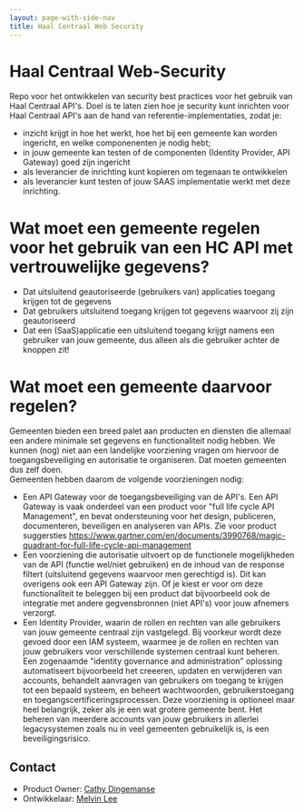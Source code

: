 ```yaml
---
layout: page-with-side-nav
title: Haal Centraal Web Security
---
```


# Haal Centraal Web-Security

Repo voor het ontwikkelen van security best practices voor het gebruik van Haal Centraal API's. Doel is te laten zien hoe je security kunt inrichten voor Haal Centraal API's aan de hand van referentie-implementaties, zodat je:

* inzicht krijgt in hoe het werkt, hoe het bij een gemeente kan worden ingericht, en welke componenenten je nodig hebt;
* in jouw gemeente kan testen of de componenten (Identity Provider, API Gateway) goed zijn ingericht
* als leverancier de inrichting kunt kopieren om tegenaan te ontwikkelen
* als leverancier kunt testen of jouw SAAS implementatie werkt met deze inrichting.

# Wat moet een gemeente regelen voor het gebruik van een HC API met vertrouwelijke gegevens?
* Dat uitsluitend geautoriseerde (gebruikers van) applicaties toegang krijgen tot de gegevens
* Dat gebruikers uitsluitend toegang krijgen tot gegevens waarvoor zij zijn geautoriseerd
* Dat een (SaaS)applicatie een uitsluitend toegang krijgt namens een gebruiker van jouw gemeente, dus alleen als die gebruiker achter de knoppen zit!

# Wat moet een gemeente daarvoor regelen?
Gemeenten bieden een breed palet aan producten en diensten die allemaal een andere minimale set gegevens en functionaliteit nodig hebben. We kunnen (nog) niet aan een landelijke voorziening vragen om hiervoor de toegangsbeveiliging en autorisatie te organiseren. Dat moeten gemeenten dus zelf doen.     
Gemeenten hebben daarom de volgende voorzieningen nodig:
* Een API Gateway voor de toegangsbeveiliging van de API's. Een API Gateway is vaak onderdeel van een product voor "full life cycle API Management", en bevat ondersteuning voor het design, publiceren, documenteren, beveiligen en analyseren van APIs. Zie voor product suggersties https://www.gartner.com/en/documents/3990768/magic-quadrant-for-full-life-cycle-api-management   
* Een voorziening die autorisatie uitvoert op de functionele mogelijkheden van de API (functie wel/niet gebruiken) en de inhoud van de response filtert (uitsluitend gegevens waarvoor men gerechtigd is). Dit kan overigens ook een API Gateway zijn. Of je kiest er voor om deze functionaliteit te beleggen bij een product dat bijvoorbeeld ook de integratie met andere gegvensbronnen (niet API's) voor jouw afnemers verzorgt. 
* Een Identity Provider, waarin de rollen en rechten van alle gebruikers van jouw gemeente centraal zijn vastgelegd. Bij voorkeur wordt deze gevoed door een IAM systeem, waarmee je de rollen en rechten van jouw gebruikers voor verschillende systemen centraal kunt beheren. Een zogenaamde "identity governance and administration" oplossing automatiseert bijvoorbeeld het creeeren, updaten en verwijderen van accounts, behandelt aanvragen van gebruikers om toegang te krijgen tot een bepaald systeem, en beheert wachtwoorden, gebruikerstoegang en toegangscertificeringsprocessen. Deze voorziening is optioneel maar heel belangrijk, zeker als je een wat grotere gemeente bent. Het beheren van meerdere accounts van jouw gebruikers in allerlei legacysystemen zoals nu in veel gemeenten gebruikelijk is, is een beveiligingsrisico.


## Contact 
* Product Owner: [Cathy Dingemanse](mailto:cathy.dingemanse@denhaag.nl) 
* Ontwikkelaar: [Melvin Lee](mailto:melvin.lee@iswish.nl) 

